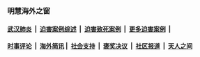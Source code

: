 
### 明慧海外之窗

####  [武汉肺炎](indexes/365.md?t=01211100) &nbsp;|&nbsp;  [迫害案例综述](indexes/328.md?t=01211100) &nbsp;|&nbsp; [迫害致死案例](indexes/277.md?t=01211100)  &nbsp;|&nbsp; [更多迫害案例](indexes/81.md?t=01211100)  &nbsp;|&nbsp; 
####  [时事评论](indexes/251.md?t=01211100) &nbsp;|&nbsp; [海外简讯](indexes/245.md?t=01211100)&nbsp;|&nbsp;  [社会支持](indexes/140.md?t=01211100) &nbsp;|&nbsp; [褒奖决议](indexes/282.md?t=01211100) &nbsp;|&nbsp; [社区报道](indexes/91.md?t=01211100)  &nbsp;|&nbsp; [天人之间](indexes/78.md?t=01211100) 

